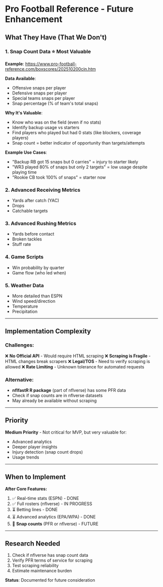 # Pro Football Reference - Future Enhancement

## What They Have (That We Don't)

### 1. **Snap Count Data** ⭐ Most Valuable
**Example**: https://www.pro-football-reference.com/boxscores/202510200cin.htm

**Data Available**:
- Offensive snaps per player
- Defensive snaps per player
- Special teams snaps per player
- Snap percentage (% of team's total snaps)

**Why It's Valuable**:
- Know who was on the field (even if no stats)
- Identify backup usage vs starters
- Find players who played but had 0 stats (like blockers, coverage players)
- Snap count = better indicator of opportunity than targets/attempts

**Example Use Cases**:
- "Backup RB got 15 snaps but 0 carries" = injury to starter likely
- "WR3 played 80% of snaps but only 2 targets" = low usage despite playing time
- "Rookie CB took 100% of snaps" = starter now

### 2. **Advanced Receiving Metrics**
- Yards after catch (YAC)
- Drops
- Catchable targets

### 3. **Advanced Rushing Metrics**
- Yards before contact
- Broken tackles
- Stuff rate

### 4. **Game Scripts**
- Win probability by quarter
- Game flow (who led when)

### 5. **Weather Data**
- More detailed than ESPN
- Wind speed/direction
- Temperature
- Precipitation

---

## Implementation Complexity

### Challenges:
❌ **No Official API** - Would require HTML scraping
❌ **Scraping is Fragile** - HTML changes break scrapers
❌ **Legal/TOS** - Need to verify scraping is allowed
❌ **Rate Limiting** - Unknown tolerance for automated requests

### Alternative:
- **nflfastR R package** (part of nflverse) has some PFR data
- Check if snap counts are in nflverse datasets
- May already be available without scraping

---

## Priority

**Medium Priority** - Not critical for MVP, but very valuable for:
- Advanced analytics
- Deeper player insights
- Injury detection (snap count drops)
- Usage trends

---

## When to Implement

**After Core Features:**
1. ✅ Real-time stats (ESPN) - DONE
2. ✅ Full rosters (nflverse) - IN PROGRESS
3. ⏳ Betting lines - DONE
4. ⏳ Advanced analytics (EPA/WPA) - DONE
5. 🔮 **Snap counts** (PFR or nflverse) - FUTURE

---

## Research Needed

1. Check if nflverse has snap count data
2. Verify PFR terms of service for scraping
3. Test scraping reliability
4. Estimate maintenance burden

**Status**: Documented for future consideration
